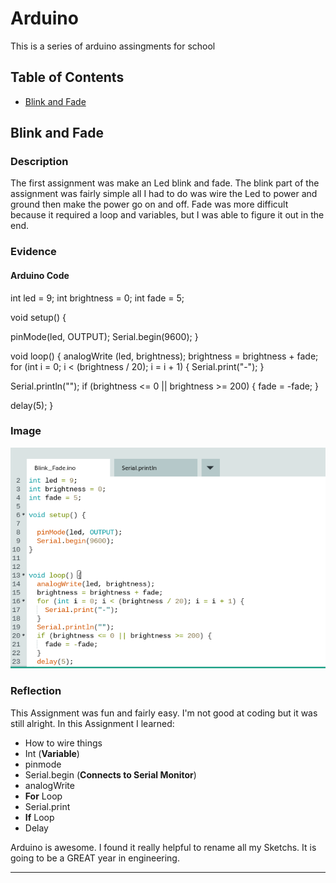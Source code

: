 # Arduino
This is a series of arduino assingments for school
## Table of Contents
* [Blink and Fade](#BlinkandFade)

## Blink and Fade 

### Description

The first assignment was make an Led blink and fade. The blink part of the assignment was fairly simple all I had to do was wire the Led to power and ground then make the power go on and off. Fade was more difficult because it required a loop and variables, but I was able to figure it out in the end. 

### Evidence

#### Arduino Code

int led = 9;
int brightness = 0;
int fade = 5;

void setup() {

  pinMode(led, OUTPUT);
  Serial.begin(9600);
}

void loop() {
  analogWrite
  (led, brightness);
  brightness = brightness + fade;
  for (int i = 0; i < (brightness / 20); i = i + 1) {
  Serial.print("-");
  }
 
 Serial.println("");
 if (brightness <= 0 || brightness >= 200) {
 fade = -fade;
 }
 
 delay(5);
}

### Image

![Code](Photos/Screenshot%202020-11-20%20at%2011.52.18%20AM.png)

### Reflection

This Assignment was fun and fairly easy. I'm not good at coding but it was still alright. In this Assignment I learned:
* How to wire things
* Int (**Variable**)
* pinmode
* Serial.begin (**Connects to Serial Monitor**)
* analogWrite
* **For** Loop
* Serial.print
* **If** Loop
* Delay

Arduino is awesome. I found it really helpful to rename all my Sketchs.  It is going to be a GREAT year in engineering.

---
